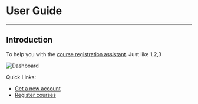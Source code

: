 # User Guide
---
## Introduction
To help you with the [course registration assistant](https://hci.pchan.cn). Just like 1,2,3  

![Dashboard](/docs/user-guide/dashboard.png)

Quick Links:   
- [Get a new account](account.md#create-a-new-account)
- [Register courses](courses.md)

